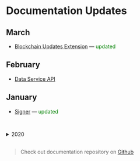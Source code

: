 # Documentation Updates

## March

* [Blockchain Updates Extension](/en/waves-node/extensions/blockchain-updates) — <span style="color:green">updated</span>

## February

* [Data Service API](/en/building-apps/waves-api-and-sdk/waves-data-service-api)

## January

* [Signer](/en/building-apps/waves-api-and-sdk/client-libraries/signer) — <span style="color:green">updated</span>

<br/><details>
   <summary>2020</summary>

## December

### Ride

* [Standard Library Version 5](/en/ride/v5/) ![stagenet](./_assets/stagenet.svg)
* [Continued Computations](/en/ride/advanced/continuation) ![stagenet](./_assets/stagenet.svg)
* [dApp-to-dApp Invocation](/en/ride/advanced/dapp-to-dapp) ![stagenet](./_assets/stagenet.svg)

## November

### Node

* [Node REST API](/en/waves-node/node-api/) — <span style="color:green">updated</span>
* [API Limitations of Pool of Public Nodes](/en/waves-node/api-limitations-of-the-pool-of-public-nodes) — <span style="color:green">updated</span>

## October

### Blockchain

* [Account](/en/blockchain/account/) — <span style="color:green">updated</span>
* [Generator’s Income](/en/blockchain/mining/)

### Node

* [Blockchain Updates Extension](/en/waves-node/extensions/blockchain-updates)

## September

### Blockchain

* [Why Waves](/en/blockchain/)
* [Waves Basics](/en/blockchain/blockchain/)
* [Token (Asset)](/en/blockchain/token/) — <span style="color:green">updated</span>

### Building Apps

* [Overview](/en/building-apps/) — <span style="color:green">updated</span>

### Ride

* [About Ride](/en/ride/) — <span style="color:green">updated</span>
* [dApp script](/en/ride/script/script-types/dapp-script) — <span style="color:green">updated</span>
* [Account script](/en/ride/script/script-types/account-script) — <span style="color:green">updated</span>
* [Asset script](/en/ride/script/script-types/asset-script) — <span style="color:green">updated</span>

## August

### Blockchain

Updated the following articles about transaction:
   * [Transaction](/en/blockchain/transaction/)
   * [Transaction Signature and Proofs](/en/blockchain/transaction/transaction-proof)
   * [Transaction Types](/en/blockchain/transaction-type/) as well as descriptions of all types

### Node

* [How to Configure CORS: Support For Cross Domain Requests](/en/waves-node/node-api/cors)

## July

### Blockchain

* [Blockchain Networks: Mainnet, Testnet, Stagenet](/en/blockchain/blockchain-network/)  — <span style="color:green">updated</span>

### Building Apps

Added guides:

* [How to Read Price Data Provided by Band Protocol’s Oracle](/en/building-apps/how-to/dapp/band-price-oracle)

### Ride

#### Built-in Functions

* [removeByIndex](/en/ride/functions/built-in-functions/list-functions#removebyindex)
* [bn256groth16Verify](/en/ride/functions/built-in-functions/verification-functions#bn256groth16verify)

## June

### Building Apps

Added guides:

* [How to Create dApp: Complete Tutorial](/en/building-apps/smart-contracts/writing-dapps)
* [Get Order List](/en/building-apps/how-to/basic/trading#get-order-list)

Tools:

* [Waves IDE](/en/building-apps/smart-contracts/tools/waves-ide)
* [Visual Studio Code Extension](/en/building-apps/smart-contracts/tools/ride-vscode)
* [Surfboard](/en/building-apps/smart-contracts/tools/surfboard)
* [Ride REPL](/en/building-apps/smart-contracts/tools/repl)

### Ride

* [Tuple](/en/ride/data-types/tuple)

## May

### Blockchain

* [Block Binary Format](/en/blockchain/binary-format/block-binary-format): version 4 and 5

### Ride

* Updated articles:
   * [Standard Library](/en/ride/script/standard-library)
   * [Script Types](/en/ride/script/)
   * [Limitations](/en/ride/limits/)
* Added the [Ride Components](/en/ride/advanced/components) article

#### Script Actions

* [SponsorFee](/en/ride/structures/script-actions/sponsor-fee)

#### Built-in Functions

* [ecrecover](/en/ride/functions/built-in-functions/verification-functions#ecrecover)
* [makeString](/en/ride/functions/built-in-functions/string-functions#makestring-list-string-string-string)
* [List functions](/en/ride/functions/built-in-functions/list-functions): `containsElement`, `indexOf`, `lastIndexOf`, `max`, `min`

## April

### Blockchain

* Added binary format descriptions for new versions of [transactions](/en/blockchain/binary-format/transaction-binary-format/) and [orders](/en/blockchain/binary-format/order-binary-format).
* Updated the [Transaction validation](/en/blockchain/transaction/transaction-validation) article.

### Building Apps

Added how-to guides:

* [Creating and Managing Custom Token](/en/building-apps/how-to/assets/issue)
* [Airdrop](/en/building-apps/how-to/assets/airdrop)
* [Receiving Payments](/en/building-apps/how-to/assets/payment)

## March

### Blockchain

* [Transactions Root](/en/blockchain/block/merkle-root)

### Ride

#### Limitations

* [Data Weight](/en/ride/limits/weight)

#### Built-in Functions

* [createMerkleRoot](/en/ride/functions/built-in-functions/verification-functions#createmerkleroot)
* [transferTransactionFromProto](/en/ride/functions/built-in-functions/converting-functions#transfertransactionfromproto)

Updated the the following descriptions:
* [hashing functions](/en/ride/functions/built-in-functions/hashing-functions): `blake2b256`, `keccak256`, `sha256`;
* [verification functions](/en/ride/functions/built-in-functions/verification-functions): `groth16Verify`, `rsaVerify`, `sigVerify`.

## February

### Building Apps

Added how-to guides:

* [Retrieving information from the blockchain](/en/building-apps/how-to/basic/retrieve)
* [Creating and broadcasting transactions to the blockchain](/en/building-apps/how-to/basic/transaction)
* [Buying and selling assets on exchange](/en/building-apps/how-to/basic/trading)

### Ride

#### Built-in Functions

* [calculateAssetId](/en/ride/functions/built-in-functions/blockchain-functions#calculate)
* [groth16Verify](/en/ride/functions/built-in-functions/verification-functions#groth16Verify)

</details><br/>

> Check out documentation repository on [Github](https://github.com/wavesplatform/docs.wavesplatform)
